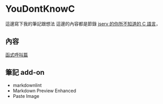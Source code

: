 # YouDontKnowC

這邊寫下我的筆記跟想法
這邊的內容都是節錄
[jserv 的你所不知道的 C 語言](https://hackmd.io/@sysprog/c-programming?type=view)，

## 內容

[函式呼叫篇](Function_Call.md)

## 筆記 add-on

- markdownlint
- Markdown Preview Enhanced
- Paste Image
